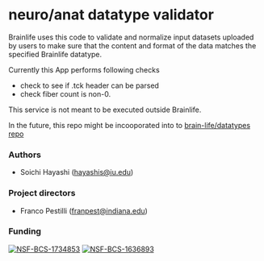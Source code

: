 # neuro/anat datatype validator

Brainlife uses this code to validate and normalize input datasets uploaded by users to make sure that the content and format of the data matches the specified Brainlife datatype.

Currently this App performs following checks

* check to see if .tck header can be parsed
* check fiber count is non-0.

This service is not meant to be executed outside Brainlife.

In the future, this repo might be incooporated into to [brain-life/datatypes repo](https://github.com/brain-life/datatypes)

### Authors
- Soichi Hayashi (hayashis@iu.edu)

### Project directors
- Franco Pestilli (franpest@indiana.edu)

### Funding 
[![NSF-BCS-1734853](https://img.shields.io/badge/NSF_BCS-1734853-blue.svg)](https://nsf.gov/awardsearch/showAward?AWD_ID=1734853)
[![NSF-BCS-1636893](https://img.shields.io/badge/NSF_BCS-1636893-blue.svg)](https://nsf.gov/awardsearch/showAward?AWD_ID=1636893)
